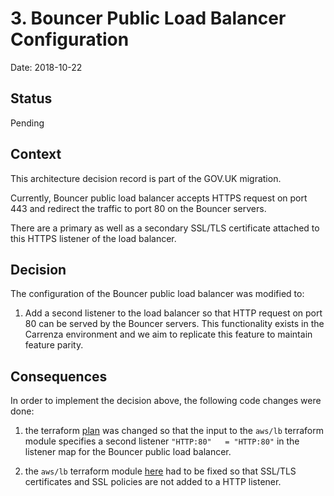 # 3. Bouncer Public Load Balancer Configuration

Date: 2018-10-22

## Status

Pending

## Context

This architecture decision record is part of the GOV.UK migration.

Currently, Bouncer public load balancer accepts HTTPS request on port 443 and
redirect the traffic to port 80 on the Bouncer servers.

There are a primary as well as a secondary SSL/TLS certificate attached to this HTTPS
listener of the load balancer.

## Decision

The configuration of the Bouncer public load balancer was modified to:
1. Add a second listener to the load balancer so that HTTP request on port 80 can be
   served by the Bouncer servers. This functionality exists in the Carrenza environment
   and we aim to replicate this feature to maintain feature parity.

## Consequences

In order to implement the decision above, the following code changes were done:
1. the terraform [plan](terraform/projects/infra-public-services/main.tf)
was changed so that the input to the `aws/lb` terraform module specifies a second
listener `"HTTP:80"   = "HTTP:80"` in the listener map for the Bouncer public
load balancer.

2. the `aws/lb` terraform module [here](terraform/modules/aws/lb/main.tf) had
to be fixed so that SSL/TLS certificates and SSL policies are not added to a HTTP
listener.
